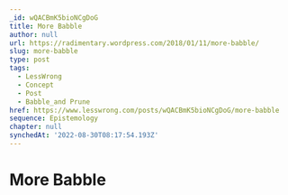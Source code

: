 ```yaml
---
_id: wQACBmK5bioNCgDoG
title: More Babble
author: null
url: https://radimentary.wordpress.com/2018/01/11/more-babble/
slug: more-babble
type: post
tags:
  - LessWrong
  - Concept
  - Post
  - Babble_and Prune
href: https://www.lesswrong.com/posts/wQACBmK5bioNCgDoG/more-babble
sequence: Epistemology
chapter: null
synchedAt: '2022-08-30T08:17:54.193Z'
---
```


# More Babble
